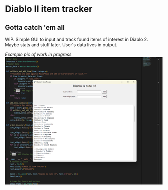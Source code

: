 # Diablo II item tracker
## Gotta catch 'em all

WIP. Simple GUI to input and track found items of interest in Diablo 2. Maybe stats and stuff later.
User's data lives in output.

*Example pic of work in progress*
![Example image](assets/alpha.png)
